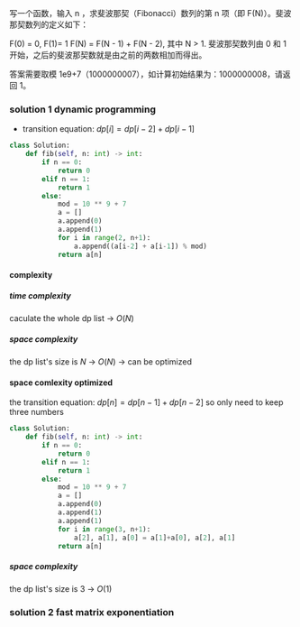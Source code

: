 写一个函数，输入 n ，求斐波那契（Fibonacci）数列的第 n 项（即 F(N)）。斐波那契数列的定义如下：

F(0) = 0, F(1)= 1
F(N) = F(N - 1) + F(N - 2), 其中 N > 1.
斐波那契数列由 0 和 1 开始，之后的斐波那契数就是由之前的两数相加而得出。

答案需要取模 1e9+7（1000000007），如计算初始结果为：1000000008，请返回 1。

### solution 1 dynamic programming
- transition equation: $dp[i] = dp[i-2] + dp[i-1]$
  
  
```python
class Solution:
    def fib(self, n: int) -> int:
        if n == 0:
            return 0
        elif n == 1:
            return 1
        else:
            mod = 10 ** 9 + 7
            a = []
            a.append(0)
            a.append(1)
            for i in range(2, n+1): 
                a.append((a[i-2] + a[i-1]) % mod)
            return a[n] 
```
#### complexity
##### time complexity
caculate the whole dp list -> $O(N)$
##### space complexity
the dp list's size is $N$ -> $O(N)$ -> can be optimized

#### space comlexity optimized
the transition equation:
$dp[n] = dp[n-1] + dp[n-2]$
so only need to keep three numbers
```python
class Solution:
    def fib(self, n: int) -> int:
        if n == 0:
            return 0
        elif n == 1:
            return 1
        else:
            mod = 10 ** 9 + 7
            a = []
            a.append(0)
            a.append(1)
            a.append(1)
            for i in range(3, n+1): 
                a[2], a[1], a[0] = a[1]+a[0], a[2], a[1]
            return a[n] 
``` 
##### space complexity
the dp list's size is $3$ -> $O(1)$ 

### solution 2 fast matrix exponentiation